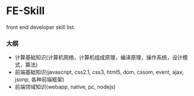 # FE-Skill
front end developer skill list.

### 大纲
- 计算基础知识(计算机网络，计算机组成原理，编译原理，操作系统，设计模式，算法)
- 前端基础知识(javascript, css2.1, css3, html5, dom, cssom, event, ajax, jsonp, 各种前端框架)
- 前端领域知识(webapp, native, pc, nodejs)